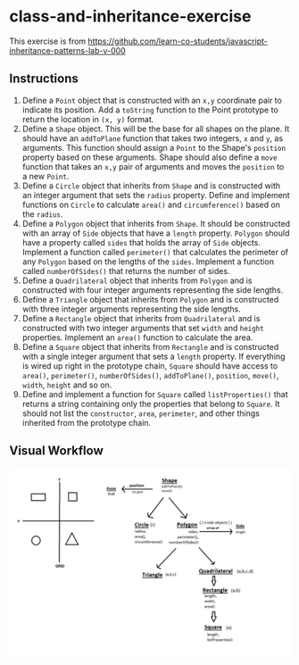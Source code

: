 # class-and-inheritance-exercise

This exercise is from https://github.com/learn-co-students/javascript-inheritance-patterns-lab-v-000

## Instructions

1. Define a `Point` object that is constructed with an `x,y` coordinate
   pair to indicate its position. Add a `toString` function to the Point
   prototype to return the location in `(x, y)` format.
2. Define a `Shape` object. This will be the base for all shapes on the
   plane. It should have an `addToPlane` function that takes two
   integers, `x` and `y`, as arguments. This function should assign a `Point`
   to the Shape's `position` property based on these arguments. Shape
   should also define a `move` function that takes an `x,y` pair of
   arguments and moves the `position` to a new `Point`.
3. Define a `Circle` object that inherits from `Shape` and is
   constructed with an integer argument that sets the `radius` property.
   Define and implement functions on `Circle` to calculate `area()` and
   `circumference()` based on the `radius`.
4. Define a `Polygon` object that inherits from `Shape`. It should be
   constructed with an array of `Side` objects that have a `length`
   property. `Polygon` should have a property called `sides` that holds the
   array of `Side` objects. Implement a function called `perimeter()` that
   calculates the perimeter of any `Polygon` based on the lengths of the
   `sides`. Implement a function called `numberOfSides()` that returns the
   number of sides.
5. Define a `Quadrilateral` object that inherits from `Polygon` and is
   constructed with four integer arguments representing the side
   lengths.
6. Define a `Triangle` object that inherits from `Polygon` and is
   constructed with three integer arguments representing the side
   lengths.
7. Define a `Rectangle` object that inherits from `Quadrilateral` and is
   constructed with two integer arguments that set `width` and `height`
   properties. Implement an `area()` function to calculate the area.
8. Define a `Square` object that inherits from `Rectangle` and is
   constructed with a single integer argument that sets a `length`
   property. If everything is wired up right in the prototype chain, `Square` should have access to `area()`, `perimeter()`, `numberOfSides()`, `addToPlane()`, `position`, `move()`, `width`, `height` and so on.
9. Define and implement a function for `Square` called
   `listProperties()` that returns a string containing only the
   properties that belong to `Square`. It should not list the
   `constructor`, `area`, `perimeter`, and other things inherited from the
   prototype chain.

## Visual Workflow

![inheritance](/inheritance.jpg)
